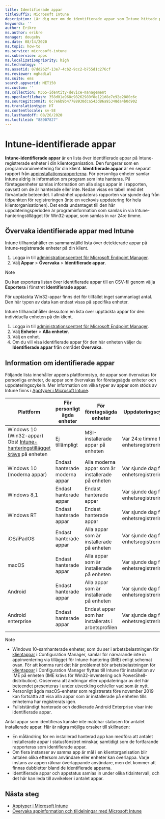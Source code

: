 ```yaml
---
title: Identifierade appar
titleSuffix: Microsoft Intune
description: Lär dig mer om de identifierade appar som Intune hittade på en enhet.
keywords: ''
author: Erikre
ms.author: erikre
manager: dougeby
ms.date: 08/14/2020
ms.topic: how-to
ms.service: microsoft-intune
ms.subservice: apps
ms.localizationpriority: high
ms.technology: ''
ms.assetid: 07dd262f-13e7-4cb2-9cc2-b755d1c276cf
ms.reviewer: mghadial
ms.suite: ems
search.appverid: MET150
ms.custom: ''
ms.collection: M365-identity-device-management
ms.openlocfilehash: 358d01a968c98262980f8e121d8e7e92e2880c6c
ms.sourcegitcommit: 0c7e6b9b47788930dca543d86a95348da4b0d902
ms.translationtype: HT
ms.contentlocale: sv-SE
ms.lasthandoff: 08/26/2020
ms.locfileid: "88907827"
---
```

# <a name="intune-discovered-apps"></a>Intune-identifierade appar

**Intune-identifierade appar** är en lista över identifierade appar på Intune-registrerade enheter i din klientorganisation. Den fungerar som en programvaruinventering för din klient. **Identifierade appar** är en separat rapport från [appinstallationsrapporterna](apps-monitor.md). För personliga enheter samlar Intune aldrig in information om program som inte hanteras. På företagsenheter samlas information om alla slags appar in i rapporten, oavsett om de är hanterade eller inte. Nedan visas en tabell med det förväntade beteendet. I allmänhet uppdateras rapporten var sjunde dag från tidpunkten för registreringen (inte en veckovis uppdatering för hela klientorganisationen). Det enda undantaget till den här uppdateringsperioden är programinformation som samlas in via Intune-hanteringstillägget för Win32-appar, som samlas in var 24:e timme.

## <a name="monitor-discovered-apps-with-intune"></a>Övervaka identifierade appar med Intune

Intune tillhandahåller en sammanställd lista över detekterade appar på Intune-registrerade enheter på din klient.

1. Logga in till [administrationscentret för Microsoft Endpoint Manager](https://go.microsoft.com/fwlink/?linkid=2109431).
2. Välj **Appar** > **Övervaka** > **Identifierade appar**.

>[!NOTE]
>Du kan exportera listan över identifierade appar till en CSV-fil genom välja **Exportera** i fönstret **Identifierade appar**.
>
>För upptäckta Win32-appar finns det för tillfället inget sammanlagt antal. Den här typen av data kan endast visas på specifika enheter.

Intune tillhandahåller dessutom en lista över upptäckta appar för den individuella enheten på din klient.

1. Logga in till [administrationscentret för Microsoft Endpoint Manager](https://go.microsoft.com/fwlink/?linkid=2109431).
2. Välj **Enheter** > **Alla enheter**.
3. Välj en enhet.
4. Om du vill visa identifierade appar för den här enheten väljer du **Identifierade appar** från området **Övervaka**.

## <a name="details-of-discovered-apps"></a>Information om identifierade appar

Följande lista innehåller appens plattformstyp, de appar som övervakas för personliga enheter, de appar som övervakas för företagsägda enheter och uppdateringscykeln. Mer information om vilka typer av appar som stöds av Intune finns i [Apptyper i Microsoft Intune](apps-add.md#app-types-in-microsoft-intune).

| Plattform | För personligt ägda enheter | För företagsägda enheter | Uppdateringscykel |
|------------------------------------------------------------------------|----------------------------------|--------------------------------------------------|---------------------------------------|
| Windows 10 (Win32-appar) Obs! [Intune-hanteringstillägget krävs](intune-management-extension.md) på enheten | Ej tillämpligt | MSI-installerade appar på enheten | Var 24:e timme från enhetsregistreringen |
| Windows 10 (moderna appar) | Endast hanterade moderna appar | Alla moderna appar som är installerade på enheten | Var sjunde dag från enhetsregistreringen |
| Windows 8,1 | Endast hanterade appar | Endast hanterade appar | Var sjunde dag från enhetsregistreringen |
| Windows RT | Endast hanterade appar | Endast hanterade appar | Var sjunde dag från enhetsregistreringen |
| iOS/iPadOS | Endast hanterade appar | Alla appar som är installerade på enheten | Var sjunde dag från enhetsregistreringen |
| macOS | Endast hanterade appar | Alla appar som är installerade på enheten | Var sjunde dag från enhetsregistreringen |
| Android | Endast hanterade appar | Alla appar som är installerade på enheten | Var sjunde dag från enhetsregistreringen |
| Android enterprise | Endast hanterade appar | Endast appar som har installerats i arbetsprofilen | Var sjunde dag från enhetsregistreringen |

> [!NOTE]
> - Windows 10-samhanterade enheter, som du ser i arbetsbelastningen för [klientappar](../../configmgr/comanage/workloads.md#client-apps) i Configuration Manager, samlar för närvarande inte in appinventering via tillägget för Intune-hantering (IME) enligt schemat ovan. För att komma runt det här problemet bör arbetsbelastningen för [klientappar](../../configmgr/comanage/workloads.md#client-apps) i Configuration Manager flyttas till Intune för installation av IME på enheten (IME krävs för Win32-inventering och PowerShell-distribution). Observera att ändringar eller uppdateringar av det här beteendet presenteras i [under utveckling](../fundamentals/in-development.md) och/eller [vad som är nytt](../fundamentals/whats-new.md).
> - Personligt ägda macOS-enheter som registrerats före november 2019 kan fortsätta att visa alla appar som är installerade på enheten tills enheterna har registrerats igen.
> - Fullstständigt hanterade och dedikerade Android Enterprise visar inte identifierade appar.

Antal appar som identifieras kanske inte matchar statusen för antalet installerade appar. Här är några möjliga orsaker till skillnaden:

- En måländring för en installerad hanterad app kan medföra att antalet installerade appar i statusfönstret minskar, samtidigt som de fortfarande rapporteras som identifierade appar.
- Om flera instanser av samma app är mål i en klientorganisation blir antalen olika eftersom användare eller enheter kan överlappa. Varje instans av appen räknar överlappande användare, men det kommer att finnas dubbletter bland de identifierade apparna.
- Identifierade appar och appstatus samlas in under olika tidsintervall, och det här kan leda till avvikelser i antalet appar.

## <a name="next-steps"></a>Nästa steg

- [Apptyper i Microsoft Intune](apps-add.md#app-types-in-microsoft-intune)
- [Övervaka appinformation och tilldelningar med Microsoft Intune](apps-monitor.md)